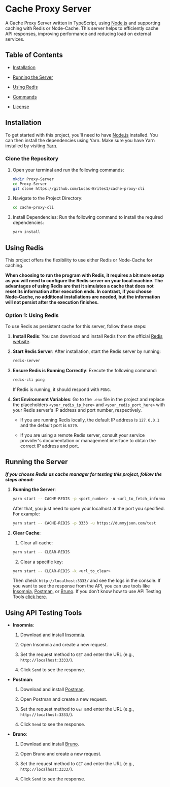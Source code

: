 
# Cache  Proxy  Server

A  Cache  Proxy  Server  written  in  TypeScript,  using  [Node.js](https://node.js/?form=MG0AV3) and  supporting  caching  with  Redis  or  Node-Cache.  This  server  helps  to  efficiently  cache  API  responses,  improving  performance  and  reducing  load  on  external  services.

## Table  of  Contents

-   [Installation](#installation)
    
-   [Running the Server](#running-the-server)
    
-   [Using Redis](#using-redis)
    
-   [Commands](#commands)
    
-   [License](#license)
    

## Installation

To  get  started  with  this  project,  you'll  need  to  have  [Node.js](https://nodejs.org/?form=MG0AV3)  installed.  You  can  then  install  the  dependencies  using  Yarn.  Make  sure  you  have  Yarn  installed  by  visiting  [Yarn](https://classic.yarnpkg.com/lang/en/?form=MG0AV3).


### Clone  the  Repository

1.  Open  your  terminal  and  run  the  following  commands:
    
    
    
    
    ```bash
    mkdir Proxy-Server
    cd Proxy-Server
    git clone https://github.com/Lucas-Brites1/cache-proxy-cli
    
    ```
    
2.  Navigate  to  the  Project  Directory:
    
   
    

    
    ```bash
    cd cache-proxy-cli
    
    ```
    
3.  Install  Dependencies:  Run  the  following  command  to  install  the  required  dependencies:
    
    

    
    ```bash
    yarn install
    
    ```
    

## Using Redis

This  project  offers  the  flexibility  to  use  either  Redis  or  Node-Cache  for  caching.

**When  choosing  to  run  the  program  with  Redis,  it  requires  a  bit  more  setup  as  you  will  need  to  configure  the  Redis  server  on  your  local  machine.  The  advantages  of  using  Redis  are  that  it  simulates  a  cache  that  does  not  reset  its  information  after  execution  ends.  In  contrast,  if  you  choose  Node-Cache,  no  additional  installations  are  needed,  but  the  information  will  not  persist  after  the  execution  finishes.**

### Option  1:  Using  Redis

To  use  Redis  as  persistent  cache  for  this  server,  follow  these  steps:

1.  **Install  Redis**:  You  can  download  and  install  Redis  from  the  official  [Redis website](https://redis.io/?form=MG0AV3).
    
2.  **Start  Redis  Server**:  After  installation,  start  the  Redis  server  by  running:
    
   
    

    
    ``` bash
    redis-server
    
    ```
    
3.  **Ensure  Redis  is  Running  Correctly**:  Execute  the  following  command:
    
 
    
    
    ``` bash
    redis-cli ping
    
    ```
    
    If  Redis  is  running,  it  should  respond  with  `PONG`.
    
4.  **Set  Environment  Variables**:  Go  to  the  `.env`  file  in  the  project  and  replace  the  placeholders  `<your_redis_ip_here>`  and  `<your_redis_port_here>`  with  your  Redis  server's  IP  address  and  port  number,  respectively.
    
    -   If  you  are  running  Redis  locally,  the  default  IP  address  is  `127.0.0.1`  and  the  default  port  is  `6379`.
        
    -   If  you  are  using  a  remote  Redis  server,  consult  your  service  provider's  documentation  or  management  interface  to  obtain  the  correct  IP  address  and  port.
        

## Running the Server

***If  you  choose  Redis  as  cache  manager  for  testing  this  project,  follow  the  steps  ahead:***

1.  **Running  the  Server**:
    
	 	   
    ```bash
    yarn start -- CACHE-REDIS -p <port_number> -u <url_to_fetch_information>
    ```
    
    After  that,  you  just  need  to  open  your  localhost  at  the  port  you  specified.  For  example:
    
   
	     
    ```bash
    yarn start -- CACHE-REDIS -p 3333 -u https://dummyjson.com/test
    ```

2. **Clear Cache**:
   1. Clear all cache:

   ```bash
   yarn start -- CLEAR-REDIS
   ```

   2. Clear a specific key:
  
   ```bash
   yarn start -- CLEAR-REDIS -k <url_to_clear>
   ```
   
    Then  check  `http://localhost:3333/`  and  see  the  logs  in  the  console.  If  you  want  to  see  the  response  from  the  API,  you  can  use  tools  like  [Insomnia](https://insomnia.rest/?form=MG0AV3),  [Postman](https://www.postman.com/?form=MG0AV3),  or  [Bruno](https://www.usebruno.com/?form=MG0AV3).
    If you don’t know how to use API Testing Tools [click here](#using-api-testing-tools).
    

## Using API Testing Tools


-   **Insomnia**:
    
    1.  Download  and  install  [Insomnia](https://insomnia.rest/download/?form=MG0AV3).
        
    2.  Open  Insomnia  and  create  a  new  request.
        
    3.  Set  the  request  method  to  `GET`  and  enter  the  URL  (e.g.,  `http://localhost:3333/`).
        
    4.  Click  `Send`  to  see  the  response.
        
-   **Postman**:
    
    1.  Download  and  install  [Postman](https://www.postman.com/downloads/?form=MG0AV3).
        
    2.  Open  Postman  and  create  a  new  request.
        
    3.  Set  the  request  method  to  `GET`  and  enter  the  URL  (e.g.,  `http://localhost:3333/`).
        
    4.  Click  `Send`  to  see  the  response.
        
-   **Bruno**:
    
    1.  Download  and  install  [Bruno](https://www.usebruno.com/download?form=MG0AV3).
        
    2.  Open  Bruno  and  create  a  new  request.
        
    3.  Set  the  request  method  to  `GET`  and  enter  the  URL  (e.g.,  `http://localhost:3333/`).
        
    4.  Click  `Send`  to  see  the  response.
